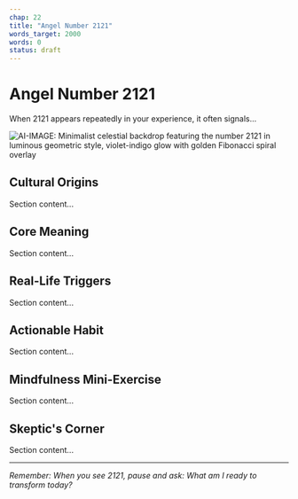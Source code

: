 ```yaml
---
chap: 22
title: "Angel Number 2121"
words_target: 2000
words: 0
status: draft
---
```


# Angel Number 2121

When 2121 appears repeatedly in your experience, it often signals...

![AI-IMAGE: Minimalist celestial backdrop featuring the number 2121 in luminous geometric style, violet-indigo glow with golden Fibonacci spiral overlay]()

## Cultural Origins

Section content...

## Core Meaning

Section content...

## Real-Life Triggers

Section content...

## Actionable Habit

Section content...

## Mindfulness Mini-Exercise

Section content...

## **Skeptic's Corner**

Section content...

---

*Remember: When you see 2121, pause and ask: What am I ready to transform today?*
